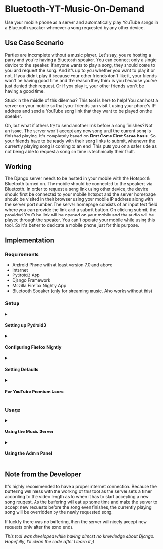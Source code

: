 # Bluetooth-YT-Music-On-Demand
Use your mobile phone as a server and automatically play YouTube songs in a Bluetooth speaker whenever a song requested by any other device.
## Use Case Scenario
Parties are incomplete without a music player. Let's say, you're hosting a party and you're having a Bluetooth speaker. You can connect only a single device to the speaker. If anyone wants to play a song, they should come to you and request the song. And it's up to you whether you want to play it or not. If you didn't play it because your other friends don't like it, your friends won't be having good time and the reason they think is you because you've just denied their request. Or if you play it, your other friends won't be having a good time.

Stuck in the middle of this dilemma? This tool is here to help! You can host a server on your mobile so that your friends can visit it using your phone's IP address and send a YouTube song link that they want to be played on the speaker.

Oh, but what if others try to send another link before a song finishes? Not an issue. The server won't accept any new song until the current song is finished playing. It's completely based on **First Come First Serve basis**. So your friends have to be ready with their song links to submit, whenever the currently playing song is coming to an end. This puts you on a safer side as not being able to request a song on time is technically their fault.
## Working
The Django server needs to be hosted in your mobile with the Hotspot & Bluetooth turned on. The mobile should be connected to the speakers via Bluetooth. In order to request a song link using other device, the device should first be connected to your mobile hotspot and the server homepage should be visited in their browser using your mobile IP address along with the server port number. The server homepage consists of an input text field where you can provide the link and a submit button. On clicking submit, the provided YouTube link will be opened on your mobile and the audio will be played through the speaker. You can't operate your mobile while using this tool. So it's better to dedicate a mobile phone just for this purpose.
## Implementation
### Requirements
- Android Phone with at least version 7.0 and above
- Internet
- Pydroid3 App
- Django Framework
- Mozilla Firefox Nightly App
- Bluetooth Speaker (only for streaming music. Also works without this)
### Setup
<details>
<summary><h4>Setting up Pydroid3</h4></summary>
Install <a href="https://play.google.com/store/apps/details?id=ru.iiec.pydroid3">Pydroid3</a> from the Play Store in your mobile phone with Android of at least 7.0 version.

Open the side navigation on the left side in Pydroid3 and click on "Terminal".

Now execute the following command by pasting and clicking enter and wait for the Django to install:

    pip install django

To check whether it has been installed or not, execute the following command:

    django-admin
If everything goes well, you will see this message:

<img src="https://user-images.githubusercontent.com/65415209/164992059-f074c17f-a8e8-4d5b-bed6-e3de99f77d10.png" width="35%"></img>

Install the `apscheduler`, `pafy` and `youtube-dl` libraries by executing the following commands in the terminal:

    pip install apscheduler
    pip install pafy
    pip install youtube-dl==2020.12.2
    .
Download this repository on your mobile by turning on the desktop mode in your browser and clicking the green ***Code*** button and ***Download ZIP***. After downloading, extract the ZIP file anywhere in your mobile. You should have the `Bluetooth-YT-Music-On-Demand-master` folder, inside which you may or may not have a folder again with the same name (Depends on the way you extract in your mobile).

Open Pydroid3 and go to the terminal again and navigate into this folder by executing the following command if you have extracted it into your `Download/` folder:

    cd Download/Bluetooth-YT-Music-On-Demand-master/Bluetooth-YT-Music-On-Demand-master/
If you don't have another folder inside the `Bluetooth-YT-Music-On-Demand-master` folder with the same name, then execute the following command:

    cd Download/Bluetooth-YT-Music-On-Demand-master/
Or else if you've extracted it to somewhere else, then provide that directory after `cd` and execute it.

After navigating to the relevant folder, execute the following command to start hosting the server:

    python manage.py runserver 0.0.0.0:8000
Voila! Now the server is up and running. You can test it by visiting [127.0.0.1:8000](http://127.0.0.1:8000) in your browser. This is the Homepage of the server. However, the setup hasn't finished yet. So let's close the terminal for now.
</details>

<details>
<summary><h4>Configuring Firefox Nightly</h4></summary>
<em>(If you have a YouTube Premium account, you can skip to the "<a href="#for-youtube-premium-users">For YouTube Premium Users</a>" section below. You don't need to install Firefox and set the defaults. The goal here is to avoid ads at all costs.)</em><br><br>

Install [Firefox Nightly Browser](https://play.google.com/store/apps/details?id=org.mozilla.fenix) on your mobile from the Play Store. We are using this browser because autoplay on every other mobile browsers has been disabled ever since. So either no other mobile browser will allow a video to be played immediately when a website is visited, or they'll play it only on mute. Even YouTube does the same thing. Only this mobile browser has the option to enable it. Do it by navigating to the browser `Settings`, then `Site Permissions` and enable `Autoplay` by clicking the first option and selecting the `Allow audio and video` option inside.

<img src="https://user-images.githubusercontent.com/65415209/165261330-849892ac-3787-4d4e-8ddc-3fa0c4aed6fe.gif" width="25%"></img>

Now the videos will be autoplayed, but only on mute. On using desktop mode, the autoplay will work perfectly. So we have to set the desktop view as the default view for displaying the webpages. In order to set that, type `about:config` in the address bar and press Enter. Then tap the the Plus (+) icon on the top left corner, then enter `general.useragent.override` for the *"Name"* and select *"String"* as the type, instead of *"Boolean"*. For *"Enter a string"*, paste the following: `Mozilla/5.0 (Windows NT 6.1; Win64; x64; rv:25.0) Gecko/20100101 Firefox/25.0` and click on *"Create"*. And that's it! The Firefox will now display the webpages in the desktop view by default.

<img src="https://user-images.githubusercontent.com/65415209/165261841-cacf969f-a902-417e-ab13-7aebd98280f6.png" width="25%"></img>
</details>

<details>
<summary><h4>Setting Defaults<h4></summary>
Now lastly, we have to make the Firefox as the default browser and stop YouTube from opening the YouTube links in the YouTube App. To do that go to <code>Default Apps</code> in your mobile settings and make the Firefox Nightly as the Default Browser App.
<br><br>
<img src="https://user-images.githubusercontent.com/65415209/165272834-8fc96abc-723e-40a0-9cfd-dccbeb59886e.png" width="25%"></img>&ensp;<img src="https://user-images.githubusercontent.com/65415209/165273685-697443a9-a2b9-4a3b-baf5-535935f2e2ac.png" width="25%"></img>

In `Opening Links` section find YouTube and select `Don't allow app to open links` for the `Open supported links` option.

<img src="https://user-images.githubusercontent.com/65415209/165274662-321142d4-e83a-45f1-a279-33e448521906.png" width="25%"></img>&ensp;<img src="https://user-images.githubusercontent.com/65415209/165274044-1565d085-b821-45c9-9dc8-8fcc5fcdfef4.png" width="25%"></img>&ensp;<img src="https://user-images.githubusercontent.com/65415209/165274442-f3f44108-976e-400b-8daa-8494bf64b30c.png" width="25%"></img>
</details>

<details>
<summary><h4>For YouTube Premium Users</h4></summary>
If you have YouTube Premium, skip the above two steps. You only have to set the <code>YT_PREMIUM</code> variable to <code>True</code> in the <a href="https://github.com/Raj-Srikar/Bluetooth-YT-Music-On-Demand/blob/master/todo/views.py#L12">views.py file on the line-12</a>. You should be signed in, in your YouTube app with your Premium account. The server will then use the YouTube app to play the songs.
<br><br>

***Finally, we're now done with the Setup.***

</details>

### Usage
<details>
<summary><h4>Using the Music Server</h4></summary>
Now that everything has been setup, it's time to put this tool at work! So firstly we should connect our mobile to the Bluetooth speaker and turn on the mobile internet and hotspot. Know the IP Address of your mobile by navigating to the `About Phone` in mobile settings and clicking on the `IMEI & IP` option. Under the IP address section you can find your IP address. Better note it down somewhere because you have to share it with your friends so that they can access the homepage of the server using this IP.
<br><br>
<img src="https://user-images.githubusercontent.com/65415209/165276126-05716006-a0dc-4fb8-83af-1101bc7cd701.png" width="25%"></img>

Now fire up the server using previously mentioned command in the Pydroid3 terminal. Then start using the split screen while the terminal is open (this prevents the android from killing the pydroid terminal session). And that's pretty much it for setting up the server. You can leave your mobile aside now.

<img src="https://user-images.githubusercontent.com/65415209/165275665-5cd18c68-1edb-4ec7-88d9-8c6d9b20ffc9.png" width="25%"></img>

Now to access the homepage of the server from another device, you just have to connect to your mobile hotspot and type in the IP address of your mobile that you've noted earlier in the address bar of any browser in this device and add `:8000` at the end and hit Enter. You'll see this page on doing so:

<img src="https://user-images.githubusercontent.com/65415209/165276701-df4609bd-3f36-4b58-b17e-9bddf16868c3.jpg" width="20%"></img>

You can now paste the YouTube song link in the text field and click on submit.

<img src="https://user-images.githubusercontent.com/65415209/165276765-c206415a-9437-4118-ab2b-6dadca9cfc76.jpg" width="20%"></img>

The YouTube video will be opened on **your** mobile in the Firefox browser on the other half of the split screen and it will start playing automatically. The audio will be streamed to a Bluetooth speaker, if connected.

<img src="https://user-images.githubusercontent.com/65415209/165984492-62fa06c0-28fe-46df-9f17-e806deaddd8f.png" width="25%"></img>

Or if you have YT Premium and have skipped the Firefox setup, the YouTube app will be opened on the other half of the split screen and the video will start playing in the application.

<img src="https://user-images.githubusercontent.com/65415209/165984106-f4bb870e-bfe1-427c-b3a6-d6fdb2eeac02.png" width="25%"></img>

On submitting another song before the current song is finished, the server will display this page on the other devices:

<img src="https://user-images.githubusercontent.com/65415209/164992195-dfbc8846-8a8f-46f1-96eb-c47da18b6920.jpg" width="20%"></img>

</details>

<details>
<summary><h4>Using the Admin Panel</h4></summary>
&emsp;As an owner, you can make the server available and unavailable to accept new song requests, from any device that's connected to the server. To enable this feature follow the steps below:
<ol><li><details><summary><h5>Adding a user:</h5></summary>

Log in to the Django server Admin panel by going to `/admin` (add this at the end of your server URL) with the credentials, username as `user` and password as `password`.

<img src="https://user-images.githubusercontent.com/65415209/166682662-4da99daf-305e-4dfe-9509-e0c8e57a42ca.jpg" width="20%"></img>&ensp;<img src="https://user-images.githubusercontent.com/65415209/166682791-d302452a-3ea9-4da5-b3c6-6fb8c2e8f121.jpg" width="20%"></img>

Now click <code><img src="https://user-images.githubusercontent.com/93818916/166888195-64d359cd-67cc-4bd9-8694-ddcc8c5019c4.svg"></img> Add</code> button near the `Users` and fill in your new credentials in this page and click save when you're done.

<img src="https://user-images.githubusercontent.com/65415209/166685826-65bbe29d-d22e-44c3-91ca-61fe0e1f4b31.jpg" width="20%"></img>&ensp;<img src="https://user-images.githubusercontent.com/65415209/166683433-a8fbbaa6-6fb8-4d3c-9325-8242960f4a3c.jpg" width="16%"></img>

In the next page, scroll down to `Permissions` sections and enable the `Staff status` & `Superuser status` options and scroll all the way to the bottom of the page and click the save button:

<img src="https://user-images.githubusercontent.com/65415209/166686510-b49ee9ff-655b-4a5d-9407-13f0b12d031b.jpg" width="20%"></img>&ensp;<img src="https://user-images.githubusercontent.com/65415209/166687024-381660b2-fbd2-48c2-aef3-e3d0c21b5e22.jpg" width="20%"></img>

Now log out and log in with your new credentials and delete the default `user` account by following the below GIF:

<img src="https://user-images.githubusercontent.com/65415209/166688083-b257cf41-13de-4da4-b3e1-f43fc2452e5f.gif" width="20%"></img>

</details>
</li>

<li>
<details><summary><h5>Setting the server status:</h5></summary>

This helps you make the server available to accept new song requests and override the currently playing song from any device, if wanted.

To do that, log in to the Django Administration with your newly created account, and select `Controls`. In the next page, the status of your server is shown under the `IS OPENED` section. "![icon-yes](https://user-images.githubusercontent.com/65415209/166694309-032b9d82-a2dd-40f2-a797-1aed08db5cac.svg)" indicates that the server is **Available** and "![icon-no](https://user-images.githubusercontent.com/65415209/166694486-d9ff8032-2065-4710-91fa-cb82ddd403c1.svg)" indicates that the server is **Unavailable**.

<img src="https://user-images.githubusercontent.com/65415209/166696473-c2f56872-85ec-47ea-a8ab-aa595e4c63cb.jpg" width="20%"></img>&ensp;<img src="https://user-images.githubusercontent.com/65415209/166697429-6a6a204c-f59e-4df0-815c-5c0dd90830c2.jpg" width="20%"></img>
   
Then click on the `Open for New Song Requests` option and check the CheckBox to make the player available or uncheck to make it unavailable.

<img src="https://user-images.githubusercontent.com/65415209/166698203-1ca3d4fb-3e8d-4d76-8252-a3d4e94932c8.jpg" width="20%"></img>&ensp;<img src="https://user-images.githubusercontent.com/65415209/166698584-0becfc9e-2d12-4631-9d4b-cad604c90b76.jpg" width="20%"></img>&ensp;<img src="https://user-images.githubusercontent.com/65415209/166698817-23953cba-c106-437c-bfaf-5c2078d0e09e.jpg" width="20%"></img>&ensp;<img src="https://user-images.githubusercontent.com/65415209/166698933-d7503af9-0d30-4384-8148-e3339879ffaf.jpg" width="20%"></img>

While a song is being played and the server is made unavailable after making it available, the timer will be continued so that the player can be automatically made available when the song ends, if it was played uninterruptedly.
</li>
</ol>
</details>

## Note from the Developer
It's highly recommended to have a proper internet connection. Because the buffering will mess with the working of this tool as the server sets a timer according to the video length as to when it has to start accepting a new song reuqest. As the buffering will eat up some time and make the server to accept new requests before the song even finishes, the currently playing song will be overridden by the newly requested song.

If luckily there was no buffering, then the server will nicely accept new requests only after the song ends.

*This tool was developed while having almost no knowledge about Django. Hopefully, I'll clean the code after I learn it ;)*
